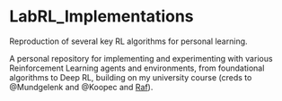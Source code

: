 # LabRL_Implementations
Reproduction of several key RL algorithms for personal learning.

A personal repository for implementing and experimenting with various Reinforcement Learning agents and environments, from foundational algorithms to Deep RL, building on my university course (creds to @Mundgelenk and @Koopec and [Raf](https://www.linkedin.com/in/raf-sluijters-a30b71353/)).